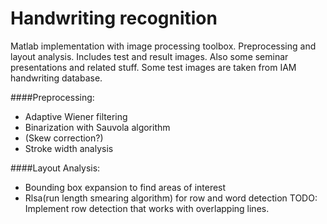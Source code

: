 # Handwriting recognition
Matlab implementation with image processing toolbox.
Preprocessing and layout analysis.
Includes test and result images. Also some seminar presentations and related stuff.
Some test images are taken from IAM handwriting database.

####Preprocessing:
- Adaptive Wiener filtering
- Binarization with Sauvola algorithm
- (Skew correction?)
- Stroke width analysis

####Layout Analysis:
- Bounding box expansion to find areas of interest
- Rlsa(run length smearing algorithm) for row and word detection
TODO: Implement row detection that works with overlapping lines.

